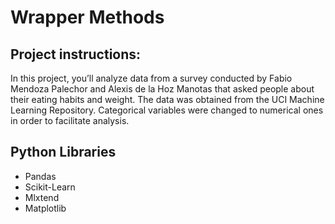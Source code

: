 # Wrapper Methods
## Project instructions:
In this project, you’ll analyze data from a survey conducted by Fabio Mendoza Palechor and Alexis de la Hoz Manotas that asked people about their eating habits and weight. The data was obtained from the UCI Machine Learning Repository. Categorical variables were changed to numerical ones in order to facilitate analysis.

## Python Libraries
- Pandas
- Scikit-Learn
- Mlxtend
- Matplotlib